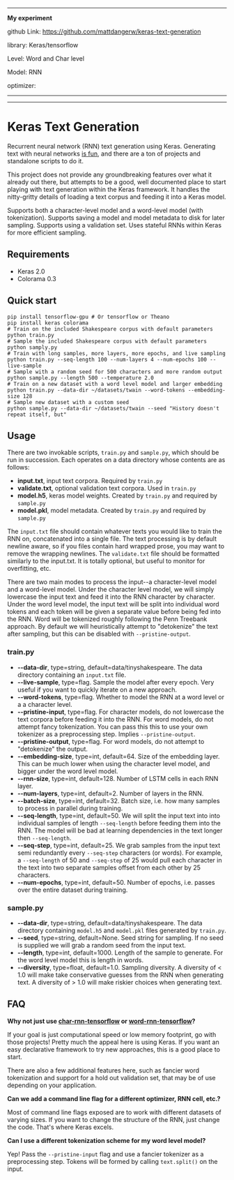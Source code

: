----------------------------------------------------------------------------------------------
**My experiment** 

github Link:
https://github.com/mattdangerw/keras-text-generation

library:
Keras/tensorflow 

Level:
Word and Char level

Model:
RNN

optimizer:

****
-------------------------------







Keras Text Generation
=====================

Recurrent neural network (RNN) text generation using Keras. Generating text with
neural networks [is fun](http://karpathy.github.io/2015/05/21/rnn-effectiveness/),
and there are a ton of projects and standalone scripts to do it.

This project does not provide any groundbreaking features over what it already
out there, but attempts to be a good, well documented place to start playing
with text generation within the Keras framework. It handles the nitty-gritty
details of loading a text corpus and feeding it into a Keras model.

Supports both a character-level model and a word-level model (with
tokenization). Supports saving a model and model metadata to disk for later
sampling. Supports using a validation set. Uses stateful RNNs within Keras for
more efficient sampling.

Requirements
------------

- Keras 2.0
- Colorama 0.3

Quick start
-----------

```shell
pip install tensorflow-gpu # Or tensorflow or Theano
pip install keras colorama
# Train on the included Shakespeare corpus with default parameters
python train.py
# Sample the included Shakespeare corpus with default parameters
python samply.py
# Train with long samples, more layers, more epochs, and live sampling
python train.py --seq-length 100 --num-layers 4 --num-epochs 100 --live-sample
# Sample with a random seed for 500 characters and more random output
python sample.py --length 500 --temperature 2.0
# Train on a new dataset with a word level model and larger embedding
python train.py --data-dir ~/datasets/twain --word-tokens --embedding-size 128
# Sample new dataset with a custom seed
python sample.py --data-dir ~/datasets/twain --seed "History doesn't repeat itself, but"
```

Usage
-----

There are two invokable scripts, `train.py` and `sample.py`, which should be run
in succession. Each operates on a data directory whose contents are as follows:

- **input.txt**, input text corpora. Required by `train.py`
- **validate.txt**, optional validation text corpora. Used in `train.py`
- **model.h5**, keras model weights. Created by `train.py` and required by `sample.py`
- **model.pkl**, model metadata. Created by `train.py` and required by `sample.py`

The `input.txt` file should contain whatever texts you would like to train the
RNN on, concatenated into a single file. The text processing is by default
newline aware, so if you files contain hard wrapped prose, you may want to
remove the wrapping newlines. The `validate.txt` file should be formatted
similarly to the input.txt. It is totally optional, but useful to monitor
for overfitting, etc.

There are two main modes to process the input--a character-level model and
a word-level model. Under the character level model, we will simply lowercase
the input text and feed it into the RNN character by character. Under the word
level model, the input text will be split into individual word tokens and each
token will be given a separate value before being fed into the RNN. Word will be
tokenized roughly following the Penn Treebank approach. By default we will
heuristically attempt to "detokenize" the text after sampling, but this can be
disabled with `--pristine-output`.

### train.py

- **--data-dir**, type=string, default=data/tinyshakespeare. The data directory
  containing an `input.txt` file.
- **--live-sample**, type=flag. Sample the model after every epoch. Very
  useful if you want to quickly iterate on a new approach.
- **--word-tokens**, type=flag. Whether to model the RNN at a word level or a
  a character level.
- **--pristine-input**, type=flag. For character models, do not lowercase the
  text corpora before feeding it into the RNN. For word models, do not attempt
  fancy tokenization. You can pass this this to use your own tokenizer as a
  preprocessing step. Implies `--pristine-output`.
- **--pristine-output**, type=flag. For word models, do not attempt to
  "detokenize" the output.
- **--embedding-size**, type=int, default=64. Size of the embedding layer.
  This can be much lower when using the character level model, and bigger under
  the word level model.
- **--rnn-size**, type=int, default=128. Number of LSTM cells in each RNN
  layer.
- **--num-layers**, type=int, default=2. Number of layers in the RNN.
- **--batch-size**, type=int, default=32. Batch size, i.e. how many samples
  to process in parallel during training.
- **--seq-length**, type=int, default=50. We will split the input text into
  into individual samples of length `--seq-length` before feeding them into the
  RNN. The model will be bad at learning dependencies in the text longer then
  `--seq-length`.
- **--seq-step**, type=int, default=25. We grab samples from the input text
  semi redundantly every `--seq-step` characters (or words). For example, a
  `--seq-length` of 50 and `--seq-step` of 25 would pull each character in the
  text into two separate samples offset from each other by 25 characters.
- **--num-epochs**, type=int, default=50. Number of epochs, i.e. passes over
  the entire dataset during training.

### sample.py

- **--data-dir**, type=string, default=data/tinyshakespeare. The data directory
  containing `model.h5` and `model.pkl` files generated by `train.py`.
- **--seed**, type=string, default=None. Seed string for sampling. If no seed
  is supplied we will grab a random seed from the input text.
- **--length**, type=int, default=1000. Length of the sample to generate. For
  the word level model this is length in words.
- **--diversity**, type=float, default=1.0. Sampling diversity. A diversity
  of < 1.0 will make take conservative guesses from the RNN when generating
  text. A diversity of > 1.0 will make riskier choices when generating text.

FAQ
---

**Why not just use [char-rnn-tensorflow](https://github.com/sherjilozair/char-rnn-tensorflow) or [word-rnn-tensorflow](https://github.com/hunkim/word-rnn-tensorflow)?**

If your goal is just computational speed or low memory footprint, go with those
projects! Pretty much the appeal here is using Keras. If you want an easy
declarative framework to try new approaches, this is a good place to start.

There are also a few additional features here, such as fancier word tokenization
and support for a hold out validation set, that may be of use depending on your
application.

**Can we add a command line flag for a different optimizer, RNN cell, etc.?**

Most of command line flags exposed are to work with different datasets of
varying sizes. If you want to change the structure of the RNN, just change the
code. That's where Keras excels.

**Can I use a different tokenization scheme for my word level model?**

Yep! Pass the `--pristine-input` flag and use a fancier tokenizer as a
preprocessing step. Tokens will be formed by calling `text.split()` on the
input.
